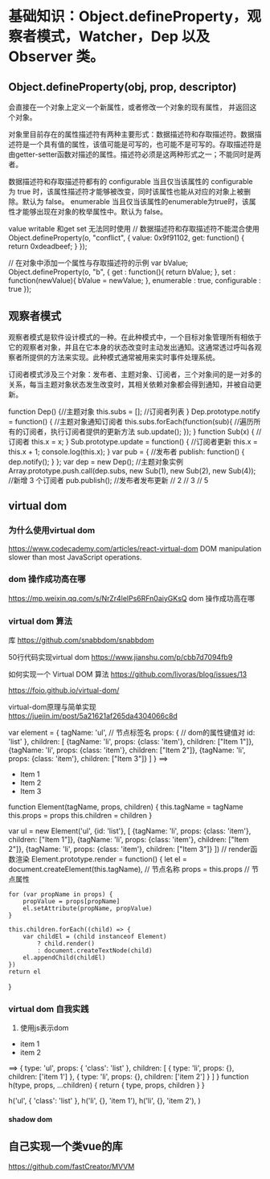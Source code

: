 
 # 基础知识：Object.defineProperty，观察者模式，Watcher，Dep 以及 Observer 类。
 ## Object.defineProperty(obj, prop, descriptor)
会直接在一个对象上定义一个新属性，或者修改一个对象的现有属性， 并返回这个对象。

对象里目前存在的属性描述符有两种主要形式：数据描述符和存取描述符。数据描述符是一个具有值的属性，该值可能是可写的，也可能不是可写的。存取描述符是由getter-setter函数对描述的属性。描述符必须是这两种形式之一；不能同时是两者。

数据描述符和存取描述符都有的
configurable
    当且仅当该属性的 configurable 为 true 时，该属性描述符才能够被改变，同时该属性也能从对应的对象上被删除。默认为 false。
enumerable
    当且仅当该属性的enumerable为true时，该属性才能够出现在对象的枚举属性中。默认为 false。


value writable 和get set 无法同时使用
// 数据描述符和存取描述符不能混合使用
Object.defineProperty(o, "conflict", {
  value: 0x9f91102, 
  get: function() { 
    return 0xdeadbeef; 
  } 
});

// 在对象中添加一个属性与存取描述符的示例
var bValue;
Object.defineProperty(o, "b", {
  get : function(){
    return bValue;
  },
  set : function(newValue){
    bValue = newValue;
  },
  enumerable : true,
  configurable : true
});


## 观察者模式

观察者模式是软件设计模式的一种。在此种模式中，一个目标对象管理所有相依于它的观察者对象，并且在它本身的状态改变时主动发出通知。这通常透过呼叫各观察者所提供的方法来实现。此种模式通常被用来实时事件处理系统。

订阅者模式涉及三个对象：发布者、主题对象、订阅者，三个对象间的是一对多的关系，每当主题对象状态发生改变时，其相关依赖对象都会得到通知，并被自动更新。

function Dep() {//主题对象
  this.subs = []; //订阅者列表
}
Dep.prototype.notify = function() { //主题对象通知订阅者
  this.subs.forEach(function(sub){ //遍历所有的订阅者，执行订阅者提供的更新方法
    sub.update();
  });
}
function Sub(x) { //订阅者
  this.x = x;
}
Sub.prototype.update = function() { //订阅者更新
  this.x = this.x + 1;
  console.log(this.x);
}
var pub = { //发布者
  publish: function() {
    dep.notify();
  }
};
var dep = new Dep(); //主题对象实例
Array.prototype.push.call(dep.subs, new Sub(1), new Sub(2), new Sub(4)); //新增 3 个订阅者
pub.publish(); //发布者发布更新
// 2
// 3
// 5

## virtual dom

### 为什么使用virtual dom
https://www.codecademy.com/articles/react-virtual-dom
DOM manipulation slower than most JavaScript operations.

### dom 操作成功高在哪
https://mp.weixin.qq.com/s/NrZr4lelPs6RFn0aiyGKsQ
dom 操作成功高在哪

### virtual dom 算法
库 https://github.com/snabbdom/snabbdom

50行代码实现virtual dom
https://www.jianshu.com/p/cbb7d7094fb9

如何实现一个 Virtual DOM 算法
https://github.com/livoras/blog/issues/13

https://foio.github.io/virtual-dom/

virtual-dom原理与简单实现
https://juejin.im/post/5a21621af265da4304066c8d


var element = {
    tagName: 'ul', // 节点标签名
    props: { // dom的属性键值对
        id: 'list'
    },
    children: [
        {tagName: 'li', props: {class: 'item'}, children: ["Item 1"]},
        {tagName: 'li', props: {class: 'item'}, children: ["Item 2"]},
        {tagName: 'li', props: {class: 'item'}, children: ["Item 3"]}
    ]
}
 ==>
<ul id="list">
<li class="item">Item 1</li>
<li class="item">Item 2</li>
<li class="item">Item 3</li>
</ul>

function Element(tagName, props, children) {
    this.tagName = tagName
    this.props = props
    this.children = children
}

var ul = new Element('ul', {id: 'list'}, [
    {tagName: 'li', props: {class: 'item'}, children: ["Item 1"]},
    {tagName: 'li', props: {class: 'item'}, children: ["Item 2"]},
    {tagName: 'li', props: {class: 'item'}, children: ["Item 3"]}
])
// render函数渲染
Element.prototype.render = function() {
    let el = document.createElement(this.tagName), // 节点名称
        props = this.props // 节点属性

    for (var propName in props) {
        propValue = props[propName]
        el.setAttribute(propName, propValue)
    }

    this.children.forEach((child) => {
        var childEl = (child instanceof Element)
            ? child.render()
            : document.createTextNode(child)
        el.appendChild(childEl)
    })
    return el
}
### virtual dom 自我实践
1. 使用js表示dom

<ul class="list">
  <li>item 1</li>
  <li>item 2</li>
</ul>
 ==>
{ type: 'ul', props: { 'class': 'list' }, children: [
  { type: 'li', props: {}, children: ['item 1'] },
  { type: 'li', props: {}, children: ['item 2'] }
] }
<!-- 仅仅是为了方便表示 -->
function h(type, props, ...children) {
  return {
    type,
    props,
    children
  }
}

h('ul', { 'class': 'list' },
  h('li', {}, 'item 1'),
  h('li', {}, 'item 2'),
)

#### shadow dom


## 自己实现一个类vue的库
https://github.com/fastCreator/MVVM